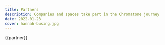 ```yaml
---
title: Partners
description: Companies and spaces take part in the Chromatone journey
date: 2022-01-23
cover: hannah-busing.jpg
---
```


<script setup>
import { data } from '../academy.data'
</script>

<div class="flex flex-wrap gap-2 max-w-150">
<PartnerCard v-for="partner in data.partners" v-bind="partner" > {{partner}}</PartnerCard>
</div>
